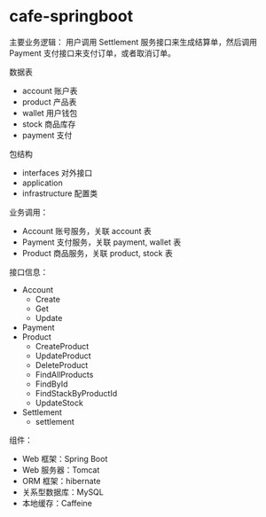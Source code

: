 # cafe-springboot
主要业务逻辑：
用户调用 Settlement 服务接口来生成结算单，然后调用 Payment 支付接口来支付订单，或者取消订单。

数据表
- account   账户表
- product   产品表
- wallet    用户钱包
- stock     商品库存
- payment   支付

包结构
- interfaces     对外接口
- application
- infrastructure 配置类

业务调用：
- Account 账号服务，关联 account 表
- Payment 支付服务，关联 payment, wallet 表
- Product 商品服务，关联 product, stock 表

接口信息：
- Account
  - Create
  - Get
  - Update
- Payment
- Product
  - CreateProduct
  - UpdateProduct
  - DeleteProduct
  - FindAllProducts
  - FindById
  - FindStackByProductId
  - UpdateStock
- Settlement
  - settlement

组件： 
- Web 框架：Spring Boot
- Web 服务器：Tomcat
- ORM 框架：hibernate
- 关系型数据库：MySQL
- 本地缓存：Caffeine